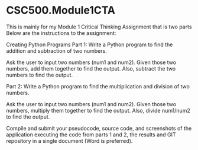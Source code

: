 # CSC500.Module1CTA
This is mainly for my Module 1 Critical Thinking Assignment that is two parts
Below are the instructions to the assignment:

Creating Python Programs
  Part 1:
  Write a Python program to find the addition and subtraction of two numbers.
  
  Ask the user to input two numbers (num1 and num2). Given those two numbers, add them together to find the output. Also, subtract the two numbers to find the output.

  Part 2:
  Write a Python program to find the multiplication and division of two numbers.
  
  Ask the user to input two numbers (num1 and num2). Given those two numbers, multiply them together to find the output. Also, divide num1/num2 to find the output.
  
  Compile and submit your pseudocode, source code, and screenshots of the application executing the code from parts 1 and 2, the results and GIT repository in a single document (Word is     preferred).
